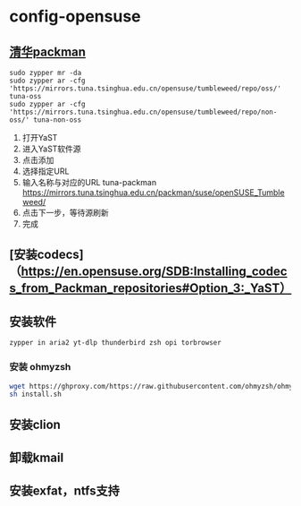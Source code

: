 # config-opensuse
## [清华packman](https://mirrors.tuna.tsinghua.edu.cn/help/opensuse/) 
  ```
  sudo zypper mr -da
  sudo zypper ar -cfg 'https://mirrors.tuna.tsinghua.edu.cn/opensuse/tumbleweed/repo/oss/' tuna-oss
  sudo zypper ar -cfg 'https://mirrors.tuna.tsinghua.edu.cn/opensuse/tumbleweed/repo/non-oss/' tuna-non-oss
  ```
  1. 打开YaST
  2. 进入YaST软件源
  3. 点击添加
  4. 选择指定URL
  5. 输入名称与对应的URL
  tuna-packman  
  https://mirrors.tuna.tsinghua.edu.cn/packman/suse/openSUSE_Tumbleweed/
  6. 点击下一步，等待源刷新
  7. 完成
## [安装codecs]（https://en.opensuse.org/SDB:Installing_codecs_from_Packman_repositories#Option_3:_YaST）
## 安装软件
`zypper in aria2 yt-dlp thunderbird zsh opi torbrowser`
### 安装 ohmyzsh
```bash
wget https://ghproxy.com/https://raw.githubusercontent.com/ohmyzsh/ohmyzsh/master/tools/install.sh
sh install.sh
```
## 安装clion
## 卸载kmail
## 安装exfat，ntfs支持
 
